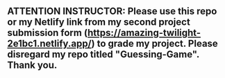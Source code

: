 ## ATTENTION INSTRUCTOR: Please use this repo or my Netlify link from my second project submission form (https://amazing-twilight-2e1bc1.netlify.app/) to grade my project. Please disregard my repo titled "Guessing-Game". Thank you.

